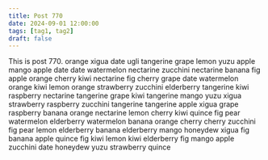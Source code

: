 ```yaml
---
title: Post 770
date: 2024-09-01 12:00:00
tags: [tag1, tag2]
draft: false
---
```

This is post 770.
orange
xigua
date
ugli
tangerine
grape
lemon
yuzu
apple
mango
apple
date
date
watermelon
nectarine
zucchini
nectarine
banana
fig
apple
orange
cherry
kiwi
nectarine
fig
cherry
grape
date
watermelon
orange
kiwi
lemon
orange
strawberry
zucchini
elderberry
tangerine
kiwi
raspberry
nectarine
tangerine
grape
kiwi
tangerine
mango
yuzu
xigua
strawberry
raspberry
zucchini
tangerine
tangerine
apple
xigua
grape
raspberry
banana
orange
nectarine
lemon
cherry
kiwi
quince
fig
pear
watermelon
elderberry
watermelon
banana
orange
cherry
cherry
zucchini
fig
pear
lemon
elderberry
banana
elderberry
mango
honeydew
xigua
fig
banana
apple
quince
fig
kiwi
lemon
kiwi
elderberry
fig
mango
apple
zucchini
date
honeydew
yuzu
strawberry
quince
